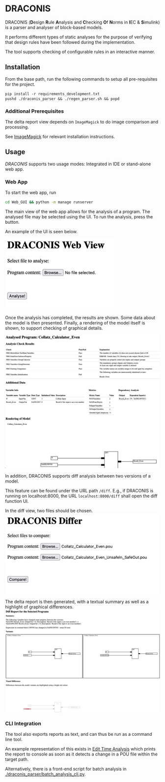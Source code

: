 # DRACONIS
DRACONIS (**D**esign **R**ule **A**nalysis and **C**hecking **O**f **N**orms in **I**EC & **S**imulink) is a parser 
and analyser of block-based models. 

It performs different types of static analyses for the purpose of 
verifying that design rules have been followed during the implementation.

The tool supports checking of configurable rules in an interactive manner.

## Installation
From the base path, run the following commands to setup all pre-requisites for the project. 
```
pip install -r requirements_development.txt
pushd ./draconis_parser && ./regen_parser.sh && popd
```

### Additional Prerequisites
The delta report view depends on `ImageMagick` to do image comparison and processing.

See [ImageMagick](https://imagemagick.org/) for relevant installation instructions.

## Usage
*DRACONIS* supports two usage modes: Integrated in IDE or stand-alone web app.

### Web App
To start the web app, run 
```bash 
cd Web_GUI && python -m manage runserver
```
The main view of the web app allows for the analysis of a program. 
The analysed file may be selected using the UI. To run the analysis, press the button.

An example of the UI is seen below.

![Entrypoint view for DRACONIS.](./Documentation/DRACONIS_MainView.png)

Once the analysis has completed, the results are shown.
Some data about the model is then presented.
Finally, a rendering of the model itself is shown, to support checking of graphical details.

![Report view for Example model.](./Documentation/DRACONIS_AnalysisView.png)

In addition, DRACONIS supports diff analysis between two versions of a model.

This feature can be found under the URL path `/diff`. 
E.g., if DRACONIS is running on localhost:8000, the URL `localhost:8000/diff` shall open the diff function UI.

In the diff view, two files should be chosen.
![Entrypoint for the diffing view.](./Documentation/DRACONIS_Differ_Main.png)

The delta report is then generated, with a textual summary as well as a highlight of 
graphical differences.
![Report example for diff comparison.](./Documentation/DRACONIS_Differ_Report.png)

### CLI Integration
The tool also exports reports as text, and can thus be run as a command line tool.

An example representation of this exists in [Edit Time Analysis](./draconis_parser/edit_time_analys_cli.py) 
which prints the report to console as soon as it detects a change in a POU file within the target path.

Alternatively, there is a front-end script for batch analysis in [./draconis_parser/batch_analysis_cli.py](./draconis_parser/batch_analysis_cli.py).